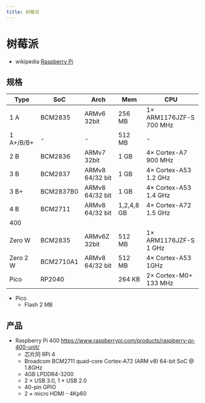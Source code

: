 ```yaml
---
title: 树莓派
---
```


# 树莓派

- wikipedia [Raspberry Pi](https://en.wikipedia.org/wiki/Raspberry_Pi)

## 规格

| Type      | SoC       | Arch            | Mem        | CPU                     |
| --------- | --------- | --------------- | ---------- | ----------------------- |
| 1 A       | BCM2835   | ARMv6 32bit     | 256 MB     | 1× ARM1176JZF-S 700 MHz |
| 1 A+/B/B+ | -         | -               | 512 MB     | -                       |
| 2 B       | BCM2836   | ARMv7 32bit     | 1 GB       | 4× Cortex-A7 900 MHz    |
| 3 B       | BCM2837   | ARMv8 64/32 bit | 1 GB       | 4× Cortex-A53 1.2 GHz   |
| 3 B+      | BCM2837B0 | ARMv8 64/32 bit | 1 GB       | 4× Cortex-A53 1.4 GHz   |
| 4 B       | BCM2711   | ARMv8 64/32 bit | 1,2,4,8 GB | 4× Cortex-A72 1.5 GHz   |
| 400       |
| Zero W    | BCM2835   | ARMv6Z 32bit    | 512 MB     | 1× ARM1176JZF-S 1 GHz   |
| Zero 2 W  | BCM2710A1 | ARMv8 64/32 bit | 512 MB     | 4× Cortex-A53 1GHz      |
| Pico      | RP2040    |                 | 264 KB     | 2× Cortex-M0+ 133 MHz   |

- Pico
  - Flash 2 MB

## 产品

- Raspberry Pi 400
  https://www.raspberrypi.com/products/raspberry-pi-400-unit/
  - 芯片同 RPi 4
  - Broadcom BCM2711 quad-core Cortex-A72 (ARM v8) 64-bit SoC @ 1.8GHz
  - 4GB LPDDR4-3200
  - 2 × USB 3.0, 1 × USB 2.0
  - 40-pin GPIO
  - 2 × micro HDMI - 4Kp60
